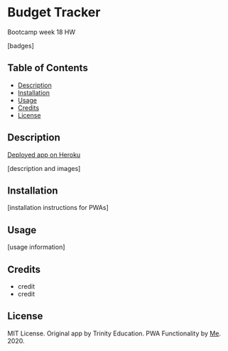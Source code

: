 # Budget Tracker
Bootcamp week 18 HW

[badges]

## Table of Contents
 * [Description](#description)
 * [Installation](#installation)
 * [Usage](#usage)
 * [Credits](#credits)
 * [License](#license)

## Description

[Deployed app on Heroku](https://sleepy-scrubland-71149.herokuapp.com/)

[description and images]

## Installation

[installation instructions for PWAs]

## Usage

[usage information]

## Credits

 * credit
 * credit

## License

MIT License. Original app by Trinity Education. PWA Functionality by [Me](https://github.com/KILowrey). 2020.